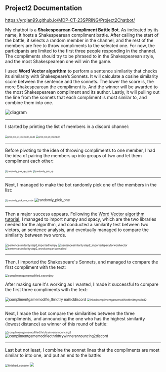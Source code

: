 ## Project2 Documentation

https://yrqian99.github.io/MDP-CT-23SPRING/Project2Chatbot/



My chatbot is a **Shakespearean Compliment Battle Bot**. As indicated by its name, it hosts a Shakespearean compliment battle. After calling the start of the battle, it selects a random member in the channel, and the rest of the members are free to throw compliments to the selected one. For now, the participants are limited to the first three people responding in the channel. The compliments should try to be phrased to in the Shakespearean style, and the most Shakespearean one will win the game. 

I used **Word Vector algorithm** to perform a sentence similarity that checks its similarity with Shakespeare’s Sonnets. It will calculate a cosine similarity score between the sentence and the sonnets. The lower the score is, the more Shakespearean the compliment is. And the winner will be awarded to the most Shakespearean compliment and its author. Lastly, it will pulling out the line from the sonnets that each compliment is most similar to, and combine them into one.

![diagram](images\diagram.png)

------

I started by printing the list of members in a discord channel:

<img src="images\print_list_of_member_code.png" alt="print_list_of_member_code" style="zoom:50%;" />

<img src="images\print_list_of_member.png" alt="print_list_of_member" style="zoom:50%;" />

------

Before pivoting to the idea of throwing compliments to one member, I had the idea of pairing the members up into groups of two and let them compliment each other:

<img src="images\randomly_pair_up_code.png" alt="randomly_pair_up_code" style="zoom:50%;" />

<img src="images\randomly_pair_up.png" alt="randomly_pair_up" style="zoom:50%;" />

------

Next, I managed to make the bot randomly pick one of the members in the list:

<img src="images\randomly_pick_one_code.png" alt="randomly_pick_one_code" style="zoom:50%;" />

<img src="images\randomly_pick_one.png" alt="randomly_pick_one" style="zoom: 80%;" />

------

Then a major success appears. Following the [Word Vector algorithm tutorial](https://gist.github.com/aparrish/2f562e3737544cf29aaf1af30362f469), I managed to import numpy and spacy, which are the two libraries needed for the algorithm, and conducted a similarity test between two victors, an sentence analysis, and eventually managed to compare the similarity between two words.

<img src="images\sentencesimilaritystep1_importednumpy.PNG" alt="sentencesimilaritystep1_importednumpy" style="zoom:60%;" />

<img src="images\sentencesimilaritystep2_importedspacyforwordvector.PNG" alt="sentencesimilaritystep2_importedspacyforwordvector" style="zoom:60%;" />

<img src="images\sentencesimilaritystep2_wordcomparisonnailed.PNG" alt="sentencesimilaritystep2_wordcomparisonnailed" style="zoom:60%;" />

------

Then, I imported the Shakespeare's Sonnets, and managed to compare the first compliment with the text: 

<img src="images\complimentgamemodified_secondtry.PNG" alt="complimentgamemodified_secondtry" style="zoom:60%;" />

After making sure it's working as I wanted, I made it successful to compare the first three compliments with the text: 

<img src="C:\Users\Rue\Documents\GitHub\MDP-CT-23SPRING\Project2Chatbot\images\complimentgamemodifie_thridtry naileddiscord.PNG" alt="complimentgamemodifie_thridtry naileddiscord" style="zoom: 80%;" />

<img src="images\Inkedcomplimentgamemodifiedthridtrynailed2.jpg" alt="Inkedcomplimentgamemodifiedthridtrynailed2" style="zoom:60%;" />

------

Next, I made the bot compare the similarities between the three compliments, and announcing the one who has the highest similarity (lowest distance) as winner of this round of battle:

 <img src="images\complimentgamemodifiedthridtryinnerannouncing2.PNG" alt="complimentgamemodifiedthridtryinnerannouncing2" style="zoom:60%;" />

<img src="images\complimentgamemodifiedthridtrywinnerannouncing2discord.PNG" alt="complimentgamemodifiedthridtrywinnerannouncing2discord" style="zoom: 80%;" />

------

Last but not least, I combine the sonnet lines that the compliments are most similar to into one, and put an end to the battle:

<img src="images\finished_console.PNG" alt="finished_console" style="zoom:60%;" />

<img src="images\finished_discord.PNG" style="zoom:80%;" />
